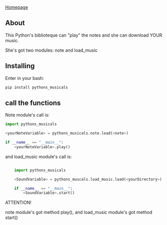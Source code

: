 [Homepage](https://pypi.org/project/pythons_musicals)

## About

This Python's biblioteque can "play" the notes and she can download YOUR music.

She's got two modules: note and load_music

## Installing
Enter in your bash:
```bash
pip install pythons_musicals

```

## call the functions

Note module's call is:

```py
import pythons_musicals

<yourNoteVariable> = pythons_musicals.note.load(<note>)

if __name__ == "__main__":
    <yourNoteVariable>.play()
```

and load_music module's call is:

```py

    import pythons_musicals

    <SoundVariable> = pythons_muscals.load_music.load(<yourDirectory>)

    if __name__ == "__main__":
        <SoundVariable>.start()
```

ATTENTION!

note module's got method play(), and load_music module's got method start()